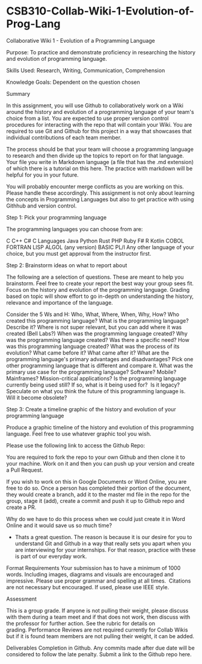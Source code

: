 # CSB310-Collab-Wiki-1-Evolution-of-Prog-Lang

Collaborative Wiki 1 - Evolution of a Programming Language

Purpose: To practice and demonstrate proficiency in researching the history and evolution of programming language.

Skills Used: Research, Writing, Communication, Comprehension

Knowledge Goals: Dependent on the question chosen




Summary

In this assignment, you will use Github to collaboratively work on a Wiki around the history and evolution of a programming language of your team's choice from a list. You are expected to use proper version control procedures for interacting with the repo that will contain your Wiki. You are required to use Git and Github for this project in a way that showcases that individual contributions of each team member.

The process should be that your team will choose a programming language to research and then divide up the topics to report on for that language. Your file you write in Markdown language (a file that has the .md extension) of which there is a tutorial on this here. The practice with markdown will be helpful for you in your future. 

You will probably encounter merge conflicts as you are working on this. Please handle these accordingly. This assignment is not only about learning the concepts in Programming Languages but also to get practice with using Githhub and version control.




Step 1: Pick your programming language

The programming languages you can choose from are:

C
C++
C#
C Languages
Java
Python
Rust
PHP
Ruby
F#
R
Kotlin
COBOL
FORTRAN
LISP
ALGOL (any version)
BASIC
PL/I
Any other language of your choice, but you must get approval from the instructor first.




Step 2: Brainstorm ideas on what to report about

The following are a selection of questions. These are meant to help you brainstorm. Feel free to create your report the best way your group sees fit. Focus on the history and evolution of the programming language. Grading based on topic will show effort to go in-depth on understanding the history, relevance and importance of the language.

Consider the 5 Ws and H: Who, What, Where, When, Why, How?
Who created this programming language?
What is the programming language? Describe it?
Where is not super relevant, but you can add where it was created (Bell Labs?)
When was the programming language created?
Why was the programming language created? Was there a specific need?
How was this programming language created? What was the process of its evolution? What came before it? What came after it?
What are the programming language's primary advantages and disadvantages? Pick one other programming language that is different and compare it.
What was the primary use case for the programming language? Software? Mobile? Mainframes? Mission-critical applications?
Is the programming language currently being used still? If so, what is it being used for?  Is it legacy?
Speculate on what you think the future of this programming language is. Will it become obsolete?




Step 3: Create a timeline graphic of the history and evolution of your programming language

Produce a graphic timeline of the history and evolution of this programming language. Feel free to use whatever graphic tool you wish.




Please use the following link to access the Github Repo:

You are required to fork the repo to your own Github and then clone it to your machine. Work on it and then you can push up your version and create a Pull Request.

If you wish to work on this in Google Documents or Word Online, you are free to do so. Once a person has completed their portion of the document, they would create a branch, add it to the master md file in the repo for the group, stage it (add), create a commit and push it up to Github repo and create a PR.

Why do we have to do this process when we could just create it in Word Online and it would save us so much time? 

- Thats a great question. The reason is because it is our desire for you to understand Git and Github in a way that really sets you apart when you are interviewing for your internships. For that reason, practice with these is part of our everyday work.




Format Requirements
Your submission has to have a minimum of 1000 words.
Including images, diagrams and visuals are encouraged and impressive.
Please use proper grammar and spelling at all times. 
Citations are not necessary but encouraged. If used, please use IEEE style.




Assessment

This is a group grade. If anyone is not pulling their weight, please discuss with them during a team meet and if that does not work, then discuss with the professor for further action. See the rubric for details on grading. Performance Reviews are not required currently for Collab Wikis but if it is found team members are not pulling their weight, it can be added.




Deliverables
Completion in Github. Any commits made after due date will be considered to follow the late penalty. Submit a link to the Github repo here.
